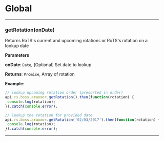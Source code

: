 # Global





* * *

### getRotation(onDate) 

Returns RoTS's current and upcoming rotations or RoTS's rotation on a lookup date

**Parameters**

**onDate**: `Date`, [Optional] Set date to lookup

**Returns**: `Promise`, Array of rotation

**Example**:
```js
// lookup upcoming rotation order (presorted in order)api.rs.boss.araxxor.getRotation().then(function(rotation) { console.log(rotation);}).catch(console.error);// lookup the rotation for provided dateapi.rs.boss.araxxor.getRotation('02/03/2017').then(function(rotation) { console.log(rotation);}).catch(console.error);
```



* * *










